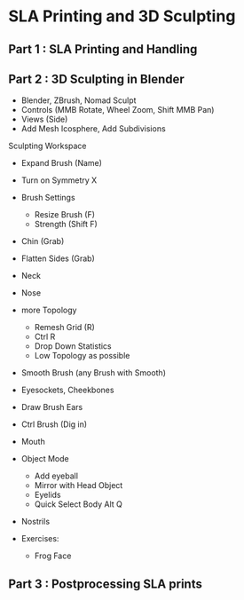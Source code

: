 # SLA Printing and 3D Sculpting

## Part 1 : SLA Printing and Handling

## Part 2 : 3D Sculpting in Blender

- Blender, ZBrush, Nomad Sculpt
- Controls (MMB Rotate, Wheel Zoom, Shift MMB Pan)
- Views (Side)
- Add Mesh Icosphere, Add Subdivisions

Sculpting Workspace

- Expand Brush (Name)
- Turn on Symmetry X
- Brush Settings

  - Resize Brush (F)
  - Strength (Shift F)

- Chin (Grab)
- Flatten Sides (Grab)
- Neck
- Nose

- more Topology

  - Remesh Grid (R)
  - Ctrl R
  - Drop Down Statistics
  - Low Topology as possible

- Smooth Brush (any Brush with Smooth)
- Eyesockets, Cheekbones
- Draw Brush Ears
- Ctrl Brush (Dig in)
- Mouth

- Object Mode

  - Add eyeball
  - Mirror with Head Object
  - Eyelids
  - Quick Select Body Alt Q

- Nostrils

- Exercises:
  - Frog Face

## Part 3 : Postprocessing SLA prints
